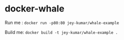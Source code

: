 # docker-whale

Run me : `docker run -p80:80 jey-kumar/whale-example`

Build me: `docker build -t jey-kumar/whale-example .`
